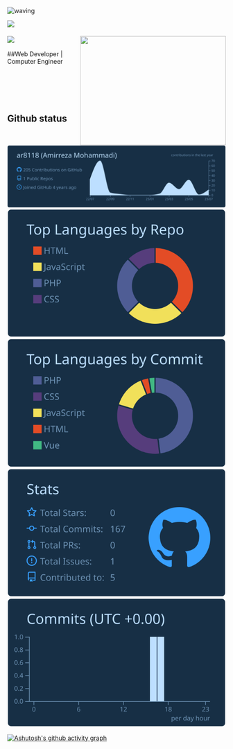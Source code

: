 ![waving](https://capsule-render.vercel.app/api?type=waving&height=200&text=Amirreza%20Mohammadi&fontAlignY=40&color=gradient)



  <img algin="left" src="https://skillicons.dev/icons?i=vue,nuxtjs,js,ts,tailwind,bootstrap" />
  <br>
  <br>
  <img algin="left" src="https://skillicons.dev/icons?i=react,nextjs,vscode,php,laravel,mysql" />
  <img align="right" height="252px" width="336.5px" src="https://cdn.dribbble.com/users/1292677/screenshots/6139167/media/fcf7fd0c619bb87706533079240915f3.gif">

##Web Developer | Computer Engineer
    


<br /><br /><br /><br />

## Github status

  [![](https://raw.githubusercontent.com/ar8118/profile-summary-cards/master/profile-summary-card-output/prussian/0-profile-details.svg)](https://github.com/vn7n24fzkq/github-profile-summary-cards)
  [![](https://raw.githubusercontent.com/ar8118/profile-summary-cards/master/profile-summary-card-output/prussian/1-repos-per-language.svg)](https://github.com/vn7n24fzkq/github-profile-summary-cards) [![](https://raw.githubusercontent.com/ar8118/profile-summary-cards/master/profile-summary-card-output/prussian/2-most-commit-language.svg)](https://github.com/vn7n24fzkq/github-profile-summary-cards)
  [![](https://raw.githubusercontent.com/ar8118/profile-summary-cards/master/profile-summary-card-output/prussian/3-stats.svg)](https://github.com/vn7n24fzkq/github-profile-summary-cards) [![](https://raw.githubusercontent.com/ar8118/profile-summary-cards/master/profile-summary-card-output/prussian/4-productive-time.svg)](https://github.com/vn7n24fzkq/github-profile-summary-cards)
  
  [![Ashutosh's github activity graph](https://github-readme-activity-graph.vercel.app/graph?username=ar8118&theme=react-dark)](https://github.com/ashutosh00710/github-readme-activity-graph)

